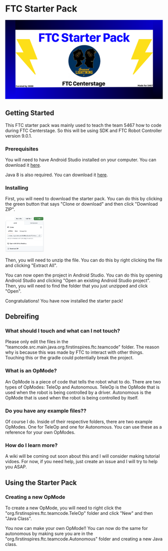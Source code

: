 # FTC Starter Pack

<img src="https://github.com/vintheruler1/FTC-Starter-Pack/blob/main/images/Banner.png?raw=true">

## Getting Started

This FTC starter pack was mainly used to teach the team 5467 how to code during FTC Centerstage. So this will be using SDK and FTC Robot Controller version 9.0.1.

### Prerequisites

You will need to have Android Studio installed on your computer. You can download it [here](https://developer.android.com/studio).

Java 8 is also required. You can download it [here](https://www.oracle.com/technetwork/java/javase/downloads/jdk8-downloads-2133151.html).

### Installing

First, you will need to download the starter pack. You can do this by clicking the green button that says "Clone or download" and then click "Download ZIP".

<img src="https://github.com/vintheruler1/FTC-Starter-Pack/blob/main/images/github_clone.png?raw=true" width=25% height=25%>

Then, you will need to unzip the file. You can do this by right clicking the file and clicking "Extract All".

You can now open the project in Android Studio. You can do this by opening Android Studio and clicking "Open an existing Android Studio project". Then, you will need to find the folder that you just unzipped and click "Open".

Congratulations! You have now installed the starter pack!

## Debreifing

### What should I touch and what can I not touch?

Please only edit the files in the "teamcode.src.main.java.org.firstinspires.ftc.teamcode" folder.
The reason why is because this was made by FTC to interact with other things. Touching this or the gradle could potentially break the project.

### What is an OpMode?

An OpMode is a piece of code that tells the robot what to do. There are two types of OpModes: TeleOp and Autonomous. TeleOp is the OpMode that is used when the robot is being controlled by a driver. Autonomous is the OpMode that is used when the robot is being controlled by itself.

### Do you have any example files??

Of course I do. Inside of their respective folders, there are two example OpModes. One for TeleOp and one for Autonomous. You can use these as a reference for your own OpModes.

### How do I learn more?

A wiki will be coming out soon about this and I will consider making tutorial vidoes.
For now, if you need help, just create an issue and I will try to help you ASAP.

## Using the Starter Pack

### Creating a new OpMode

To create a new OpMode, you will need to right click the "org.firstinspires.ftc.teamcode.TeleOp" folder and click "New" and then "Java Class".

You now can make your own OpMode!! You can now do the same for autonomous by making sure you are in the "org.firstinspires.ftc.teamcode.Autonomous" folder and creating a new Java class.

